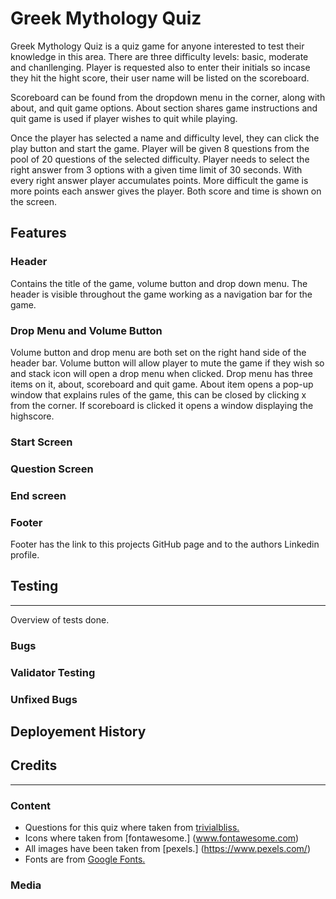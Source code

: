 # Greek Mythology Quiz
Greek Mythology Quiz is a quiz game for anyone interested to test their knowledge in this area. There are three difficulty levels: basic, moderate and chanllenging. Player is requested also to enter their initials so incase they hit the hight score, their user name will be listed on the scoreboard. 

Scoreboard can be found from the dropdown menu in the corner, along with about, and quit game options. About section shares game instructions and quit game is used if player wishes to quit while playing. 

Once the player has selected a name and difficulty level, they can click the play button and start the game. Player will be given 8 questions from the pool of 20 questions of the selected difficulty. Player needs to select the right answer from 3 options with a given time limit of 30 seconds. With every right answer player accumulates points. More difficult the game is more points each answer gives the player. Both score and time is shown on the screen.

## Features

### Header
Contains the title of the game, volume button and drop down menu. The header is visible throughout the game working as a navigation bar for the game. 
### Drop Menu and Volume Button
Volume button and drop menu are both set on the right hand side of the header bar. Volume button will allow player to mute the game if they wish so and stack icon will open a drop menu when clicked. Drop menu has three items on it, about, scoreboard and quit game. About item opens a pop-up window that explains rules of the game, this can be closed by clicking x from the corner. If scoreboard is clicked it opens a window displaying the highscore. 
### Start Screen
### Question Screen
### End screen
### Footer
Footer has the link to this projects GitHub page and to the authors Linkedin profile. 

## Testing
---
Overview of tests done.

### Bugs
### Validator Testing
### Unfixed Bugs

## Deployement History

## Credits
---
### Content 
- Questions for this quiz where taken from [trivialbliss.](https://triviabliss.com/categories/greek-mythology/)
- Icons where taken from [fontawesome.] (www.fontawesome.com)
- All images have been taken from [pexels.] (https://www.pexels.com/)
- Fonts are from [Google Fonts.](https://fonts.google.com/)
### Media 
